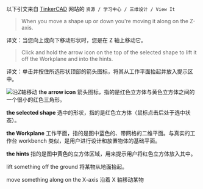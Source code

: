 以下引文来自 [TinkerCAD](https://www.tinkercad.com/learn/overview/OVKT9D2JK2UHRK0?collectionId=O0K87SQL1W5N4P2&type=designs) 网站的 `资源 / 学习中心 / 三维设计 / View It` 

> When you move a shape up or down you're moving it along on the Z-axis.

译文：当您向上或向下移动形状时，您是在 Z 轴上移动它。

> Click and hold the arrow icon on the top of the selected shape to lift it off the Workplane and into the hints.

译文：单击并按住所选形状顶部的箭头图标，将其从工作平面抬起并放入提示区中。

![沿Z轴移动](https://lib.zhaiduting.work.gd/uPic/%E6%B2%BFZ%E8%BD%B4%E7%A7%BB%E5%8A%A8.png)
t**he arrow icon** 箭头图标，指的是红色立方体与黄色立方体之间的一个很小的红色三角形。

**the selected shape** 选中的形状，指的是红色立方体（鼠标点击后处于选中状态）。

**the Workplane** 工作平面，指的是图中蓝色的、带网格的二维平面。与真实的工作台 workbench 类似，是用户进行设计和放置物体的基础平面。

**the hints** 指的是图中黄色的立方体区域，用来提示用户将红色立方体放入其中。

lift something off the ground 将某物从地面抬起。

move something along on the X-axis 沿着 X 轴移动某物
